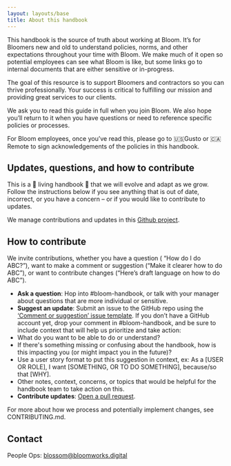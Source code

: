 ```yaml
---
layout: layouts/base
title: About this handbook
---
```


This handbook is the source of truth about working at Bloom. It’s for Bloomers new and old to understand policies, norms, and other expectations throughout your time with Bloom. We make much of it open so potential employees can see what Bloom is like, but some links go to internal documents that are either sensitive or in-progress.

The goal of this resource is to support Bloomers and contractors so you can thrive professionally. Your success is critical to fulfilling our mission and providing great services to our clients.

We ask you to read this guide in full when you join Bloom. We also hope you’ll return to it when you have questions or need to reference specific policies or processes.

For Bloom employees, once you’ve read this, please go to 🇺🇸Gusto or 🇨🇦Remote to sign acknowledgements of the policies in this handbook.

## Updates, questions, and how to contribute

This is a 🌲 living handbook 🌲 that we will evolve and adapt as we grow. Follow the instructions below if you see anything that is out of date, incorrect, or you have a concern – or if you would like to contribute to updates.

We manage contributions and updates in this [Github project](https://github.com/orgs/bloom-works/projects/7).

## How to contribute

We invite contributions, whether you have a question ( “How do I do ABC?”), want to make a comment or suggestion (“Make it clearer how to do ABC”), or want to contribute changes (“Here’s draft language on how to do ABC”).

* **Ask a question**: Hop into #bloom-handbook, or talk with your manager about questions that are more individual or sensitive.
* **Suggest an update**: Submit an issue to the GitHub repo using the [‘Comment or suggestion’ issue template](https://github.com/bloom-works/handbook/issues/new?assignees=&labels=&projects=&template=comment-or-suggestion.md&title=). If you don’t have a GitHub account yet, drop your comment in #bloom-handbook, and be sure to include context that will help us prioritize and take action:
* What do you want to be able to do or understand?
* If there's something missing or confusing about the handbook, how is this impacting you (or might impact you in the future)?
* Use a user story format to put this suggestion in context, ex: As a [USER OR ROLE], I want [SOMETHING, OR TO DO SOMETHING], because/so that [WHY].
* Other notes, context, concerns, or topics that would be helpful for the handbook team to take action on this.
* **Contribute updates**: [Open a pull request](https://github.com/bloom-works/handbook/pulls).

For more about how we process and potentially implement changes, see CONTRIBUTING.md.

## Contact

People Ops: blossom@bloomworks.digital
